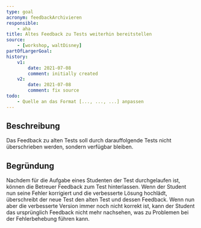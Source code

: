 ```yaml
---
type: goal
acronym: feedbackArchivieren
responsible:
    - aha
title: Altes Feedback zu Tests weiterhin bereitstellen
source:
    - [workshop, waltDisney]
partOfLargerGoal: 
history:
    v1:
        date: 2021-07-08
        comment: initially created
    v2:
        date: 2021-07-08
        comment: fix source
todo: 
    - Quelle an das Format [..., ..., ...] anpassen 
---
```


## Beschreibung

Das Feedback zu alten Tests soll durch darauffolgende Tests nicht überschrieben werden, sondern verfügbar bleiben.

## Begründung
Nachdem für die Aufgabe eines Studenten der Test durchgelaufen ist, können die Betreuer Feedback zum Test hinterlassen. Wenn der Student nun seine Fehler korrigiert und die verbesserte Lösung hochlädt, überschreibt der neue Test den alten Test und dessen Feedback. Wenn nun aber die verbesserte Version immer noch nicht korrekt ist, kann der Student das ursprünglich Feedback nicht mehr nachsehen, was zu Problemen bei der Fehlerbehebung führen kann.
